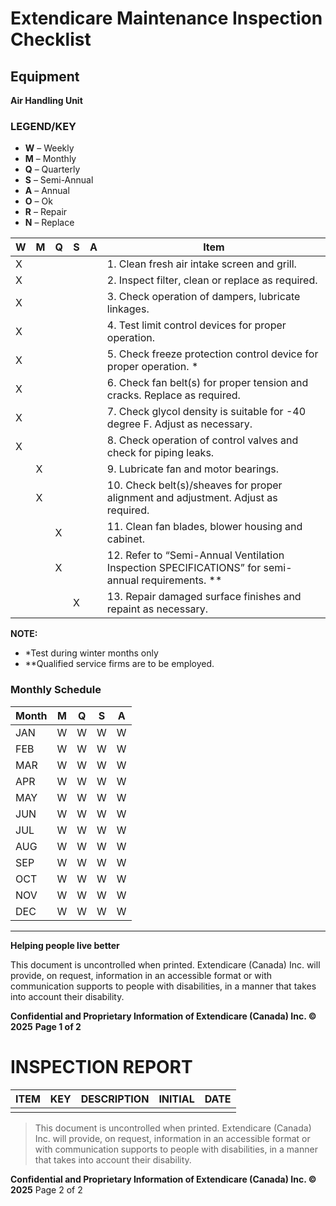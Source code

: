 # Extendicare Maintenance Inspection Checklist

## Equipment
**Air Handling Unit**

### LEGEND/KEY
- **W** – Weekly
- **M** – Monthly
- **Q** – Quarterly
- **S** – Semi-Annual
- **A** – Annual
- **O** – Ok
- **R** – Repair
- **N** – Replace

| W | M | Q | S | A | Item                                                                 |
|---|---|---|---|---|----------------------------------------------------------------------|
| X |   |   |   |   | 1. Clean fresh air intake screen and grill.                        |
| X |   |   |   |   | 2. Inspect filter, clean or replace as required.                   |
| X |   |   |   |   | 3. Check operation of dampers, lubricate linkages.                |
| X |   |   |   |   | 4. Test limit control devices for proper operation.                |
| X |   |   |   |   | 5. Check freeze protection control device for proper operation. *   |
| X |   |   |   |   | 6. Check fan belt(s) for proper tension and cracks. Replace as required. |
| X |   |   |   |   | 7. Check glycol density is suitable for -40 degree F. Adjust as necessary. |
| X |   |   |   |   | 8. Check operation of control valves and check for piping leaks.   |
|   | X |   |   |   | 9. Lubricate fan and motor bearings.                                |
|   | X |   |   |   | 10. Check belt(s)/sheaves for proper alignment and adjustment. Adjust as required. |
|   |   | X |   |   | 11. Clean fan blades, blower housing and cabinet.                  |
|   |   | X |   |   | 12. Refer to “Semi-Annual Ventilation Inspection SPECIFICATIONS” for semi-annual requirements. ** |
|   |   |   | X |   | 13. Repair damaged surface finishes and repaint as necessary.      |

**NOTE:**
- *Test during winter months only
- **Qualified service firms are to be employed.

### Monthly Schedule
| Month | M | Q | S | A |
|-------|---|---|---|---|
| JAN   | W | W | W | W |
| FEB   | W | W | W | W |
| MAR   | W | W | W | W |
| APR   | W | W | W | W |
| MAY   | W | W | W | W |
| JUN   | W | W | W | W |
| JUL   | W | W | W | W |
| AUG   | W | W | W | W |
| SEP   | W | W | W | W |
| OCT   | W | W | W | W |
| NOV   | W | W | W | W |
| DEC   | W | W | W | W |

----

**Helping people live better**

This document is uncontrolled when printed. Extendicare (Canada) Inc. will provide, on request, information in an accessible format or with communication supports to people with disabilities, in a manner that takes into account their disability.

**Confidential and Proprietary Information of Extendicare (Canada) Inc. © 2025**
**Page 1 of 2**

# INSPECTION REPORT

| ITEM | KEY | DESCRIPTION | INITIAL | DATE |
|------|-----|-------------|---------|------|
|      |     |             |         |      |

> This document is uncontrolled when printed. Extendicare (Canada) Inc. will provide, on request, information in an accessible format or with communication supports to people with disabilities, in a manner that takes into account their disability.

**Confidential and Proprietary Information of Extendicare (Canada) Inc. © 2025**
Page 2 of 2